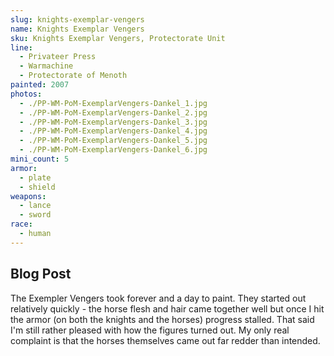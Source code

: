 ```yaml
---
slug: knights-exemplar-vengers
name: Knights Exemplar Vengers
sku: Knights Exemplar Vengers, Protectorate Unit
line:
  - Privateer Press
  - Warmachine
  - Protectorate of Menoth
painted: 2007
photos:
  - ./PP-WM-PoM-ExemplarVengers-Dankel_1.jpg
  - ./PP-WM-PoM-ExemplarVengers-Dankel_2.jpg
  - ./PP-WM-PoM-ExemplarVengers-Dankel_3.jpg
  - ./PP-WM-PoM-ExemplarVengers-Dankel_4.jpg
  - ./PP-WM-PoM-ExemplarVengers-Dankel_5.jpg
  - ./PP-WM-PoM-ExemplarVengers-Dankel_6.jpg
mini_count: 5
armor:
  - plate
  - shield
weapons:
  - lance
  - sword
race:
  - human
---
```


## Blog Post

The Exempler Vengers took forever and a day to paint. They started out relatively quickly - the horse flesh and hair came together well but once I hit the armor (on both the knights and the horses) progress stalled. That said I'm still rather pleased with how the figures turned out. My only real complaint is that the horses themselves came out far redder than intended.

